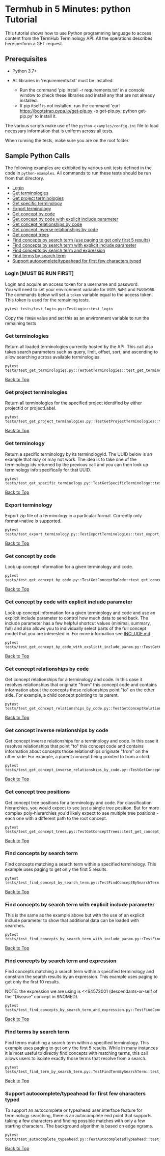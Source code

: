 <a name="top"/>

Termhub in 5 Minutes: python Tutorial
===================================================

This tutorial shows how to use Python programming language to access content from the TermHub Terminology API.
All the operations describes here perform a GET request.

Prerequisites
-------------

* Python 3.7+

* All libraries in 'requirements.txt' must be installed.
    * Run the command 'pip install -r requirements.txt' in a console window to check these libraries and install any
      that are not already installed.
    * If pip itself is not installed, run the command 'curl <https://bootstrap.pypa.io/get-pip.py> -o get-pip.py; python
      get-pip.py' to install it.

The various scripts make use of the `python-examples/config.ini` file to load necessary information that is uniform
across all tests.

When running the tests, make sure you are on the root folder.

Sample Python Calls
-----------------

The following examples are exhibited by various unit tests defined in the code in `python-examples`.
All commands to run these tests should be run from that directory.

- [Login](#login)
- [Get terminologies](#get-terminologies)
- [Get project terminologies](#get-project-terminologies)
- [Get specific terminology](#get-terminology)
- [Export terminology](#export-terminology)
- [Get concept by code](#get-concept-by-code)
- [Get concept by code with explicit include parameter](#get-concept-by-code-with-include)
- [Get concept relationships by code](#get-concept-relationships)
- [Get concept inverse relationships by code](#get-concept-inverse-relationships)
- [Get concept trees](#get-treepos)
- [Find concepts by search term (use paging to get only first 5 results)](#find-concepts)
- [Find concepts by search term with explicit include parameter](#find-concepts-include)
- [Find concepts by search term and expression](#find-concepts-expr)
- [Find terms by search term](#find-terms)
- [Support autocomplete/typeahead for first few characters typed](#autocomplete)

### Login [MUST BE RUN FIRST]

Login and acquire an access token for a username and password.  
You will need to set your environment variable for `USER_NAME` and `PASSWORD`.  
The commands below will set a `token` variable equal to the access token. This token is used for the remaining tests.

```
pytest tests/test_login.py::TestLogin::test_login
```

Copy the `TOKEN` value and set this as an environment variable to run the remaining tests

<a name="get-terminologies"/>

### Get terminologies

Return all loaded terminologies currently hosted by the API. This call also takes
search parameters such as query, limit, offset, sort, and ascending to allow searching
across available terminologies.

```
pytest tests/test_get_terminologies.py::TestGetTerminologies::test_get_terminologies
```

[Back to Top](#top)

<a name="get-project-terminologies"/>

### Get project terminologies

Return all terminologies for the specified project identified by either projectId or projectLabel.

```
pytest tests/test_get_project_terminologies.py::TestGetProjectTerminologies::test_get_project_terminologies
```

[Back to Top](#top)

<a name="get-terminology"/>

### Get terminology

Return a specific terminology by its terminologyId. The UUID below is an example
that may or may not work. The idea is to take one of the terminology ids returned
by the previous call and you can then look up terminology info specifically for that
UUID.

```
pytest tests/test_get_specific_terminology.py::TestGetSpecificTerminology::test_get_specific_terminology
```

[Back to Top](#top)

<a name="export-terminology"/>

### Export terminology

Export zip file of a terminology in a particular format. Currently only format=native is
supported.

```
pytest tests/test_export_terminology.py::TestExportTerminologies::test_export_terminologies
```

[Back to Top](#top)

<a name="get-concept-by-code"/>

### Get concept by code

Look up concept information for a given terminology and code.

```
pytest tests/test_get_concept_by_code.py::TestGetConceptByCode::test_get_concept_by_code
```

[Back to Top](#top)

<a name="get-concept-by-code-with-include"/>

### Get concept by code with explicit include parameter

Look up concept information for a given terminology and code and use an explicit include parameter to control how much
data to send back. The include parameter has a few helpful shortcut values
(minimal, summary, full) and also allows you to individually select parts of the full concept model
that you are interested in. For more information see [INCLUDE.md](../doc/INCLUDE.md "INCLUDE.md").

```
pytest tests/test_get_concept_by_code_with_explicit_include_param.py::TestGetConceptWithIncludeParam::test_get_concept_by_code_with_include_param
```

[Back to Top](#top)

<a name="get-concept-relationships"/>

### Get concept relationships by code

Get concept relationships for a terminology and code. In this case it resolves
relationships that originate "from" this concept code and contains information about
the concepts those relationships point "to" on the other side. For example, a child
concept pointing to its parent.

```
pytest tests/test_get_concept_relationships_by_code.py::TestGetConceptRelationshipByCode::test_get_concept_relationships_by_code
```

[Back to Top](#top)

<a name="get-concept-inverse-relationships"/>

### Get concept inverse relationships by code

Get concept inverse relationships for a terminology and code. In this case it resolves
relationships that point "to" this concept code and contains information about concepts
those relationships originate "from" on the other side. For example, a parent concept
being pointed to from a child.

```
pytest tests/test_get_concept_inverse_relationships_by_code.py::TestGetConceptInverseRelationshipsByCode::test_get_concept_inverse_relationships_by_code
```

[Back to Top](#top)

<a name="get-treepos"/>

### Get concept tree positions

Get concept tree positions for a terminology and code. For classification
hierarchies, you would expect to see just a single tree position. But for
more complex poly-hierarchies you'd likely expect to see multiple tree positions -
each one with a different path to the root concept.

```
pytest tests/test_get_concept_trees.py::TestGetConceptTrees::test_get_concept_trees
```

[Back to Top](#top)

<a name="find-concepts"/>

### Find concepts by search term

Find concepts matching a search term within a specified terminology. This
example uses paging to get only the first 5 results.

```
pytest tests/test_find_concept_by_search_term.py::TestFindConceptBySearchTerm::test_get_concept_by_search_term
```

[Back to Top](#top)

<a name="find-concepts"/>

### Find concepts by search term with explicit include parameter

This is the same as the example above but with the use of an explicit include
parameter to show that additional data can be loaded with searches.

```
pytest tests/test_find_concepts_by_search_term_with_include_param.py::TestFindConceptsByTermWithIncludeParam::test_get_concept_by_query_and_include_param
```

[Back to Top](#top)

<a name="find-concepts-expr"/>

### Find concepts by search term and expression

Find concepts matching a search term within a specified terminology and constrain
the search results by an expression. This example uses paging to get only the first
10 results.

NOTE: the expression we are using is <<64572001 (descendants-or-self of the "Disease"
concept in SNOMED).

```
pytest tests/test_find_concepts_by_search_term_and_expression.py::TestFindConceptBySearchTermAndExpression::test_get_concept_from_query_and_expression
```

[Back to Top](#top)

<a name="find-terms"/>

### Find terms by search term

Find terms matching a search term within a specified terminology. This
example uses paging to get only the first 5 results. While in many instances it
is most useful to directly find concepts with matching terms, this call allows
users to isolate exactly those terms that resolve from a search.

```
pytest tests/test_find_term_by_search_term.py::TestFindTermBySearchTerm::test_find_terms_by_search_term
```

[Back to Top](#top)

<a name="autocomplete"/>

### Support autocomplete/typeahead for first few characters typed

To support an autocomplete or typeahead user interface feature for terminology
searching, there is an autocomplete end point that supports taking a few characters
and finding possible matches with only a few starting characters. The background
algorithm is based on edge ngrams.

```
pytest tests/test_autocomplete_typeahead.py::TestAutocompletedTypeahead::test_autocomplete_and_typeahead
```

[Back to Top](#top)

